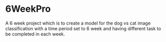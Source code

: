 # 6WeekPro
A 6 week project which is to create a model for the dog vs cat image classification with a time period set to 6 week and having different task to be completed in each week.
